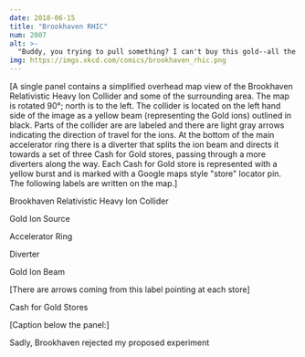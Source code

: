 ```yaml
---
date: 2018-06-15
title: "Brookhaven RHIC"
num: 2007
alt: >-
  "Buddy, you trying to pull something? I can't buy this gold--all the electrons are missing. I could face serious charges!"
img: https://imgs.xkcd.com/comics/brookhaven_rhic.png
---
```



[A single panel contains a simplified overhead map view of the Brookhaven Relativistic Heavy Ion Collider and some of the surrounding area. The map is rotated 90°; north is to the left. The collider is located on the left hand side of the image as a yellow beam (representing the Gold ions) outlined in black. Parts of the collider are are labeled and there are light gray arrows indicating the direction of travel for the ions. At the bottom of the main accelerator ring there is a diverter that splits the ion beam and directs it towards a set of three Cash for Gold stores, passing through a more diverters along the way. Each Cash for Gold store is represented with a yellow burst and is marked with a Google maps style "store" locator pin. The following labels are written on the map.]

Brookhaven Relativistic Heavy Ion Collider

Gold Ion Source

Accelerator Ring

Diverter

Gold Ion Beam

[There are arrows coming from this label pointing at each store]

Cash for Gold Stores

[Caption below the panel:]

Sadly, Brookhaven rejected my proposed experiment